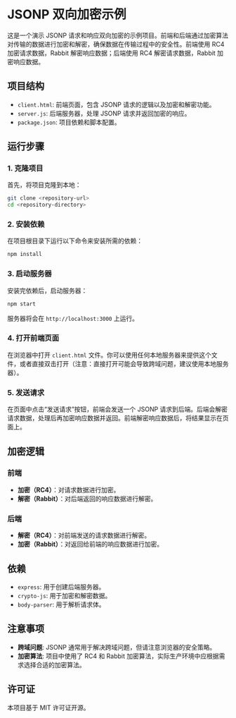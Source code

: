 # JSONP 双向加密示例

这是一个演示 JSONP 请求和响应双向加密的示例项目。前端和后端通过加密算法对传输的数据进行加密和解密，确保数据在传输过程中的安全性。前端使用 RC4 加密请求数据，Rabbit 解密响应数据；后端使用 RC4 解密请求数据，Rabbit 加密响应数据。

## 项目结构

- `client.html`: 前端页面，包含 JSONP 请求的逻辑以及加密和解密功能。
- `server.js`: 后端服务器，处理 JSONP 请求并返回加密的响应。
- `package.json`: 项目依赖和脚本配置。

## 运行步骤

### 1. 克隆项目

首先，将项目克隆到本地：

```bash
git clone <repository-url>
cd <repository-directory>
```

### 2. 安装依赖

在项目根目录下运行以下命令来安装所需的依赖：

```bash
npm install
```

### 3. 启动服务器

安装完依赖后，启动服务器：

```bash
npm start
```

服务器将会在 `http://localhost:3000` 上运行。

### 4. 打开前端页面

在浏览器中打开 `client.html` 文件。你可以使用任何本地服务器来提供这个文件，或者直接双击打开（注意：直接打开可能会导致跨域问题，建议使用本地服务器）。

### 5. 发送请求

在页面中点击“发送请求”按钮，前端会发送一个 JSONP 请求到后端。后端会解密请求数据，处理后再加密响应数据并返回。前端解密响应数据后，将结果显示在页面上。

## 加密逻辑

### 前端
- **加密（RC4）**：对请求数据进行加密。
- **解密（Rabbit）**：对后端返回的响应数据进行解密。

### 后端
- **解密（RC4）**：对前端发送的请求数据进行解密。
- **加密（Rabbit）**：对返回给前端的响应数据进行加密。

## 依赖

- `express`: 用于创建后端服务器。
- `crypto-js`: 用于加密和解密数据。
- `body-parser`: 用于解析请求体。

## 注意事项

- **跨域问题**: JSONP 通常用于解决跨域问题，但请注意浏览器的安全策略。
- **加密算法**: 项目中使用了 RC4 和 Rabbit 加密算法，实际生产环境中应根据需求选择合适的加密算法。

## 许可证

本项目基于 MIT 许可证开源。